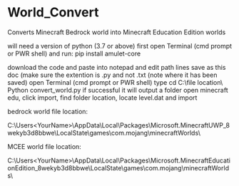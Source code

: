 # World_Convert
Converts Minecraft Bedrock world into Minecraft Education Edition worlds

will need a version of python (3.7 or above)
first open Terminal (cmd prompt or PWR shell) and run: pip install amulet-core

download the code and paste into notepad and edit path lines 
save as this doc (make sure the extention is .py and not .txt (note where it has been saved)
open Terminal (cmd prompt or PWR shell)
type cd C:\file location\ Python convert_world.py
if successful it will output a folder
open minecraft edu, click import, find folder location, locate level.dat and import 

bedrock world file location: 

C:\Users\<YourName>\AppData\Local\Packages\Microsoft.MinecraftUWP_8wekyb3d8bbwe\LocalState\games\com.mojang\minecraftWorlds\

MCEE world file location:

C:\Users\<YourName>\AppData\Local\Packages\Microsoft.MinecraftEducationEdition_8wekyb3d8bbwe\LocalState\games\com.mojang\minecraftWorlds\
